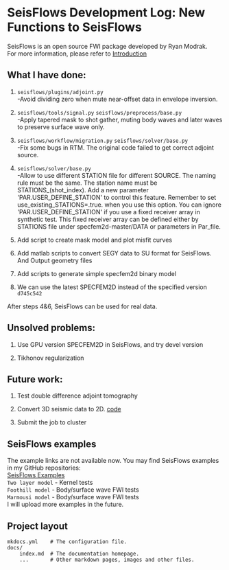 # SeisFlows Development Log: New Functions to SeisFlows

SeisFlows is an open source FWI package developed by Ryan Modrak.  
For more information, please refer to [Introduction](https://seisflows.readthedocs.io/en/latest/)

## What I have done:
1. `seisflows/plugins/adjoint.py`       
    -Avoid dividing zero when mute near-offset data in envelope inversion.    
    
2. `seisflows/tools/signal.py` `seisflows/preprocess/base.py`      
    -Apply tapered mask to shot gather, muting body waves and later waves to preserve surface wave only.   
    
3. `seisflows/workflow/migration.py` `seisflows/solver/base.py`      
    -Fix some bugs in RTM. The original code failed to get correct adjoint source.  
    
4. `seisflows/solver/base.py`       
    -Allow to use different STATION file for different SOURCE. The naming rule must be the same. The station name must be STATIONS_(shot_index). Add a new parameter 'PAR.USER_DEFINE_STATION' to control this feature. Remember to set use_existing_STATIONS=.true. when you use this option. You can ignore 'PAR.USER_DEFINE_STATION' if you use a fixed receiver array in synthetic test. This fixed receiver array can be defined either by STATIONS file under specfem2d-master/DATA or parameters in Par_file.     
    
5. Add script to create mask model and plot misfit curves   
    
6. Add matlab scripts to convert SEGY data to SU format for SeisFlows. And Output geometry files     
    
7. Add scripts to generate simple specfem2d binary model    
    
8. We can use the latest SPECFEM2D instead of the specified version `d745c542`   
    
After steps 4&6, SeisFlows can be used for real data.

## Unsolved problems:

1. Use GPU version SPECFEM2D in SeisFlows, and try devel version    
    
2. Tikhonov regularization  
    
## Future work:
1. Test double difference adjoint tomography    
    
2. Convert 3D seismic data to 2D. [code](https://github.com/Jiangwb/2DNoise_Adjoint_tomography_backup/tree/master/seiscode/3D_2D)    

3. Submit the job to cluster

## SeisFlows examples
The example links are not available now. You may find SeisFlows examples in my GitHub repositories:      
[SeisFlows Examples](https://github.com/Jiangwb/SeisFlows-examples)       
`Two layer model` - Kernel tests      
`Foothill model`  - Body/surface wave FWI tests        
`Marmousi model`  - Body/surface wave FWI tests        
I will upload more examples in the future.

## Project layout

    mkdocs.yml    # The configuration file.
    docs/
        index.md  # The documentation homepage.
        ...       # Other markdown pages, images and other files.
